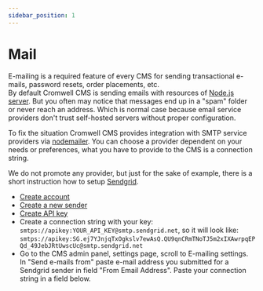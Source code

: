 ```yaml
---
sidebar_position: 1
---
```


# Mail

E-mailing is a required feature of every CMS for sending transactional e-mails, password resets, order placements, etc.  
By default Cromwell CMS is sending emails with resources of [Node.js server](https://www.npmjs.com/package/sendmail). But you often may notice that messages end up in a "spam" folder or never reach an address. Which is normal case because email service providers don't trust self-hosted servers without proper configuration.

To fix the situation Cromwell CMS provides integration with SMTP service providers via [nodemailer](https://nodemailer.com/about/). You can choose a provider dependent on your needs or preferences, what you have to provide to the CMS is a connection string.

We do not promote any provider, but just for the sake of example, there is a short instruction how to setup [Sendgrid](https://sendgrid.com/).  
- [Create account](https://signup.sendgrid.com/)
- [Create a new sender](https://app.sendgrid.com/settings/sender_auth/senders/new)
- [Create API key](https://app.sendgrid.com/guide/integrate/langs/smtp) 
- Create a connection string with your key: `smtps://apikey:YOUR_API_KEY@smtp.sendgrid.net`, so it will look like: `smtps://apikey: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@smtp.sendgrid.net`
- Go to the CMS admin panel, settings page, scroll to E-mailing settings. In "Send e-mails from" paste e-mail address you submitted for a Sendgrid sender in field "From Email Address". Paste your connection string in a field below.